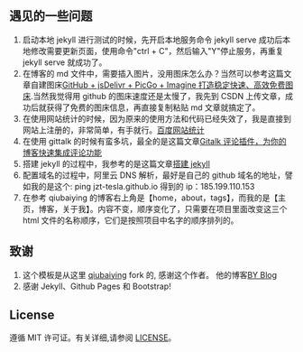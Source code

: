 ## 遇见的一些问题

1. 启动本地 jekyll 进行测试的时候，先开启本地服务命令 jekyll serve 成功后本地修改需要更新页面，使用命令"ctrl + C"，然后输入"Y"停止服务，再重复 jekyll serve 就成功了。
2. 在博客的 md 文件中，需要插入图片，没用图床怎么办？当然可以参考这篇文章自建图床[GitHub + jsDelivr + PicGo + Imagine 打造稳定快速、高效免费图床](https://blog.csdn.net/qq_39047625/article/details/103048865).当然我觉得用 github 的图床速度还是太慢了，我先到 CSDN 上传文章，成功后就获得了免费的图床信息，再直接复制粘贴 md 文章就搞定了。
3. 在使用网站统计的时候，因为原来的使用方法和代码已经失效了，我是直接到网站上注册的，非常简单，有手就行。[百度网站统计](https://tongji.baidu.com/web/welcome/basic)
4. 在使用 gittalk 的时候有蛮多坑，最全的是这篇文章[Gitalk 评论插件，为你的博客快速集成评论功能](https://www.exception.site/essay/how-to-install-gitalk-on-your-blog)
5. 搭建 jekyll 的过程中，我参考的是这篇文章[搭建 jekyll](https://blog.csdn.net/qq_27032631/article/details/106156088)
6. 配置域名的过程中，阿里云 DNS 解析，最好是自己的 github 域名的地址，譬如我的是这个: ping jzt-tesla.github.io 得到的 ip：185.199.110.153
7. 在参考 qiubaiying 的博客右上角是【home，about，tags】，而我的是【主页，博客，关于我】。内容不变，顺序变化了，只需要在项目里面改变这三个 html 文件的名称顺序，它们是按照项目中名字的顺序排列的。

## 致谢

1. 这个模板是从这里 [qiubaiying](https://github.com/qiubaiying/qiubaiying.github.io) fork 的, 感谢这个作者。 他的博客[BY Blog](http://qiubaiying.github.io)
2. 感谢 Jekyll、Github Pages 和 Bootstrap!

## License

遵循 MIT 许可证。有关详细,请参阅 [LICENSE](https://github.com/qiubaiying/qiubaiying.github.io/blob/master/LICENSE)。
